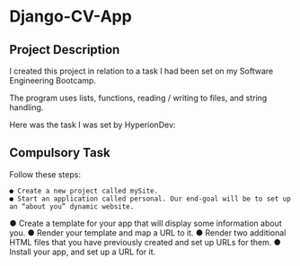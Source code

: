 # Django-CV-App

<h2>Project Description</h1>
I created this project in relation to a task I had been set on my Software Engineering Bootcamp.

The program uses lists, functions, reading / writing to files, and string handling.

Here was the task I was set by HyperionDev:

<h2>Compulsory Task</h2>

Follow these steps:

    ● Create a new project called mySite.
    ● Start an application called personal. Our end-goal will be to set up an “about you” dynamic website.
● Create a template for your app that will display some information
about you.
● Render your template and map a URL to it.
● Render two additional HTML files that you have previously created and
set up URLs for them.
● Install your app, and set up a URL for it.
